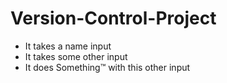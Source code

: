 # Version-Control-Project

* It takes a name input
* It takes some other input
* It does Something™ with this other input
